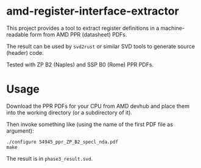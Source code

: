 # amd-register-interface-extractor

This project provides a tool to extract register definitions in a machine-readable form from AMD PPR (datasheet) PDFs.

The result can be used by `svd2rust` or similar SVD tools to generate source (header) code.

Tested with ZP B2 (Naples) and SSP B0 (Rome) PPR PDFs.

# Usage

Download the PPR PDFs for your CPU from AMD devhub and place them into the working directory (or a subdirectory of it).

Then invoke something like (using the name of the first PDF file as argument):

    ./configure 54945_ppr_ZP_B2_specl_nda.pdf
    make

The result is in `phase3_result.svd`.
